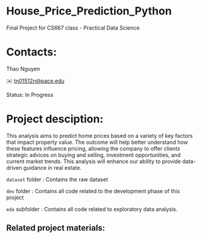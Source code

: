 # House_Price_Prediction_Python
Final Project for CS667 class - Practical Data Science

# Contacts:

Thao Nguyen

✉️ tn01512n@pace.edu

Status: In Progress

# Project desciption:

This analysis aims to predict home prices based on a variety of key factors that impact property value. The outcome will help better understand how these features influence pricing, allowing the company to offer clients strategic advices on buying and selling, investment opportunities, and current market trends. This analysis will enhance our ability to provide data-driven guidance in real estate.

`dataset` folder : Contains the raw dataset

`dev` folder : Contains all code related to the development phase of this project

`eda` subfolder : Contains all code related to exploratory data analysis.

## Related project materials:

